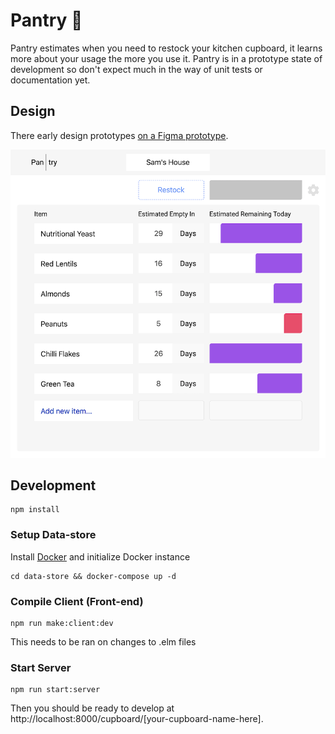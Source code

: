 # Pantry 🍆
Pantry estimates when you need to restock your kitchen cupboard, it learns more about your usage the more you use it. Pantry is in a prototype state of development so don't expect much in the way of unit tests or documentation yet.

## Design
There early design prototypes [on a Figma prototype](https://www.figma.com/proto/PB3uVQbeSEQ14qQO4hrPionR/Pantry?node-id=103%3A0&viewport=407%2C321%2C0.249057&scaling=min-zoom).

![Preview Screenshot of Pantry](https://github.com/samic8/pantry/raw/master/assets/pantry-preview.png)

## Development
```
npm install
```
### Setup Data-store
Install [Docker](https://docs.docker.com/) and initialize Docker instance
```
cd data-store && docker-compose up -d
```
### Compile Client (Front-end)
```
npm run make:client:dev
```
This needs to be ran on changes to .elm files
### Start Server
```
npm run start:server
```

Then you should be ready to develop at http://localhost:8000/cupboard/[your-cupboard-name-here]. 
